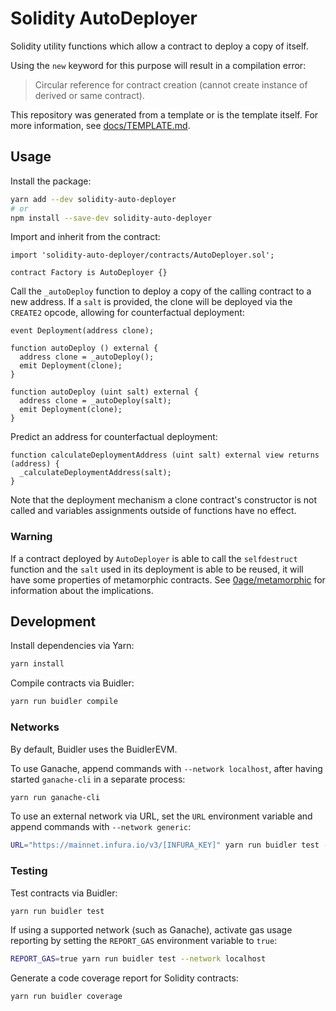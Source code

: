 # Solidity AutoDeployer

Solidity utility functions which allow a contract to deploy a copy of itself.

Using the `new` keyword for this purpose will result in a compilation error:

> Circular reference for contract creation (cannot create instance of derived or same contract).

This repository was generated from a template or is the template itself.  For more information, see [docs/TEMPLATE.md](./docs/TEMPLATE.md).

## Usage

Install the package:

```bash
yarn add --dev solidity-auto-deployer
# or
npm install --save-dev solidity-auto-deployer
```

Import and inherit from the contract:

```solidity
import 'solidity-auto-deployer/contracts/AutoDeployer.sol';

contract Factory is AutoDeployer {}
```

Call the `_autoDeploy` function to deploy a copy of the calling contract to a new address.  If a `salt` is provided, the clone will be deployed via the `CREATE2` opcode, allowing for counterfactual deployment:

```solidity
event Deployment(address clone);

function autoDeploy () external {
  address clone = _autoDeploy();
  emit Deployment(clone);
}

function autoDeploy (uint salt) external {
  address clone = _autoDeploy(salt);
  emit Deployment(clone);
}
```

Predict an address for counterfactual deployment:

```solidity
function calculateDeploymentAddress (uint salt) external view returns (address) {
  _calculateDeploymentAddress(salt);
}
```

Note that the deployment mechanism a clone contract's constructor is not called and variables assignments outside of functions have no effect.

### Warning

If a contract deployed by `AutoDeployer` is able to call the `selfdestruct` function and the `salt` used in its deployment is able to be reused, it will have some properties of metamorphic contracts.  See [0age/metamorphic](https://github.com/0age/metamorphic) for information about the implications.

## Development

Install dependencies via Yarn:

```bash
yarn install
```

Compile contracts via Buidler:

```bash
yarn run buidler compile
```

### Networks

By default, Buidler uses the BuidlerEVM.

To use Ganache, append commands with `--network localhost`, after having started `ganache-cli` in a separate process:

```bash
yarn run ganache-cli
```

To use an external network via URL, set the `URL` environment variable and append commands with `--network generic`:

```bash
URL="https://mainnet.infura.io/v3/[INFURA_KEY]" yarn run buidler test --network generic
```

### Testing

Test contracts via Buidler:

```bash
yarn run buidler test
```

If using a supported network (such as Ganache), activate gas usage reporting by setting the `REPORT_GAS` environment variable to `true`:

```bash
REPORT_GAS=true yarn run buidler test --network localhost
```

Generate a code coverage report for Solidity contracts:

```bash
yarn run buidler coverage
```
